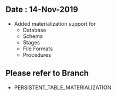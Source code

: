 
## Date : 14-Nov-2019

- Added materialization support for 
  - Database
  - Schema
  - Stages
  - File Formats
  - Procedures


## Please refer to Branch 

- PERSISTENT_TABLE_MATERIALIZATION
